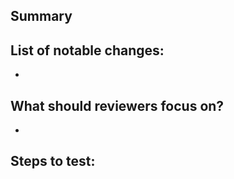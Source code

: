 ## Summary

<!--
A few sentences describing the changes being proposed in this pull request.
-->

## List of notable changes:

<!--
E.g.

- **added** new design token for # because #
- **deprecated**  design token for # because #
- **updated** documentation for # because #
-->

-

## What should reviewers focus on?

-

## Steps to test:

<!--
Help reviewers test the feature by providing steps to reproduce the behavior.

1. Open the preview documentation that has been deployed in this pull request
2. Go to # page
3. Verify that # behaves as described in the pull request description

1.
1.
1.

## Supporting resources (related issues, external links, etc):

-

## Contributor checklist:

- [ ] All new and existing CI checks pass
- [ ] Tests prove that the feature works and covers both happy and unhappy paths
- [ ] Any drop in coverage, breaking changes or regressions have been documented above
- [ ] All developer debugging and non-functional logging has been removed
- [ ] Related issues have been referenced in the PR description

## Reviewer checklist:

- [ ] Check that pull request and proposed changes adhere to our [contribution guidelines](../../CONTRIBUTING.md) and [code of conduct](../../CODE_OF_CONDUCT.md)
- [ ] Check that tests prove the feature works and covers both happy and unhappy paths
- [ ] Check that there aren't other open Pull Requests for the same update/change